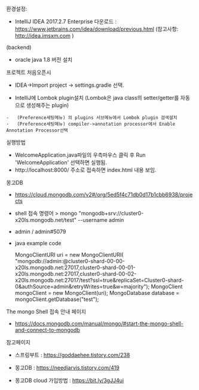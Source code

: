 환경설정:

  - IntelliJ IDEA 2017.2.7 Enterprise 다운로드 : https://www.jetbrains.com/idea/download/previous.html (참고사항: http://idea.imsxm.com )

  (backend)
  - oracle java 1.8 버전 설치
 

프로젝트 처음오픈시
  -  IDEA->Import project -> settings.gradle 선택. 
  
  -  IntelliJ에 Lombok plugin설치 (Lombok은 java class의 setter/getter를 자동으로 생성해주는 plugin)
  
    -   (Preference세팅메뉴) 의 plugins 서브메뉴에서 Lombok plugin 검색설치
    -   (Preference세팅메뉴) compiler->annotation processor에서 Enable Annotation Processor선택
 

실행방법
 - WelcomeApplication.java파일의 우측마우스 클릭 후 Run 'WelcomeApplication' 선택하면 실행됨. 
 - http://localhost:8000/  주소로 접속하면 index.html 내용 보임.



몽고DB
- https://cloud.mongodb.com/v2#/org/5ed5f4c71db0d17b1cbb6938/projects
- shell 접속 명령어  >  mongo "mongodb+srv://cluster0-x20ls.mongodb.net/test" --username admin   
- admin / admin#5079
- java example code


    MongoClientURI uri = new MongoClientURI(
    "mongodb://admin:<password>@cluster0-shard-00-00-x20ls.mongodb.net:27017,cluster0-shard-00-01-x20ls.mongodb.net:27017,cluster0-shard-00-02-x20ls.mongodb.net:27017/test?ssl=true&replicaSet=Cluster0-shard-0&authSource=admin&retryWrites=true&w=majority");
    MongoClient mongoClient = new MongoClient(uri);
    MongoDatabase database = mongoClient.getDatabase("test");


The mongo Shell 접속 안내 페이지 
- https://docs.mongodb.com/manual/mongo/#start-the-mongo-shell-and-connect-to-mongodb
 

참고페이지

- 스프링부트 : https://goddaehee.tistory.com/238

- 몽고DB : https://needjarvis.tistory.com/419

- 몽고DB cloud 가입방법 : https://bit.ly/3gJJ4ui




